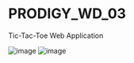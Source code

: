 # PRODIGY_WD_03
Tic-Tac-Toe Web Application

![image](https://github.com/SachJaiswal/PRODIGY_WD_03/assets/101462110/688c269f-066a-48fb-b63c-a10d064ae066)
![image](https://github.com/SachJaiswal/PRODIGY_WD_03/assets/101462110/45af635c-9de4-4333-8850-6321ee060fd8)


